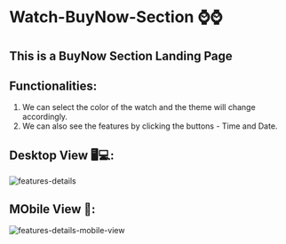 # Watch-BuyNow-Section ⌚⌚

## This is a BuyNow Section Landing Page 

## Functionalities:

1) We can select the color of the watch and the theme will change accordingly.
2) We can also see the features by clicking the buttons - Time and Date.

## Desktop View 🖥💻:

![features-details](https://user-images.githubusercontent.com/68632303/106708379-c8db5e00-6618-11eb-9906-da4601b6f843.gif)

## MObile View 📱:

![features-details-mobile-view](https://user-images.githubusercontent.com/68632303/106709320-50759c80-661a-11eb-9307-57c198a53da8.gif)



